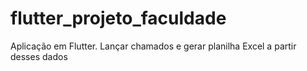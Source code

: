 # flutter_projeto_faculdade
 Aplicação em Flutter. Lançar chamados e gerar planilha Excel a partir desses dados
